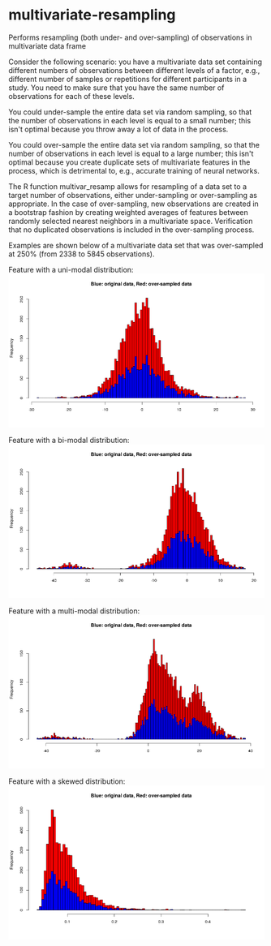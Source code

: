 # multivariate-resampling
Performs resampling (both under- and over-sampling) of observations in multivariate data frame

Consider the following scenario: you have a multivariate data set containing different numbers of observations between different levels of a factor, e.g., different number of samples or repetitions for different participants in a study. You need to make sure that you have the same number of observations for each of these levels. 

You could under-sample the entire data set via random sampling, so that the number of observations in each level is equal to a small number; this isn't optimal because you throw away a lot of data in the process.

You could over-sample the entire data set via random sampling, so that the number of observations in each level is equal to a large number; this isn't optimal because you create duplicate sets of multivariate features in the process, which is detrimental to, e.g., accurate training of neural networks.

The R function multivar_resamp allows for resampling of a data set to a target number of observations, either under-sampling or over-sampling as appropriate. In the case of over-sampling, new observations are created in a bootstrap fashion by creating weighted averages of features between randomly selected nearest neighbors in a multivariate space. Verification that no duplicated observations is included in the over-sampling process.


Examples are shown below of a multivariate data set that was over-sampled at 250% (from 2338 to 5845 observations).

Feature with a uni-modal distribution:
![unimodal](https://github.com/ChristopherCarignan/multivariate-resampling/blob/master/oversamp_unimodal.png)

Feature with a bi-modal distribution:
![bimodal](https://github.com/ChristopherCarignan/multivariate-resampling/blob/master/oversamp_bimodal.png)

Feature with a multi-modal distribution:
![multimodal](https://github.com/ChristopherCarignan/multivariate-resampling/blob/master/oversamp_multimodal.png)

Feature with a skewed distribution:
![skewed](https://github.com/ChristopherCarignan/multivariate-resampling/blob/master/oversamp_skewed.png)
